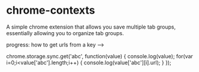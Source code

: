 # chrome-contexts
A simple chrome extension that allows you save multiple tab groups, essentially allowing you to organize tab groups. 



progress:
how to get urls from a key --> 

chrome.storage.sync.get('abc', function(value) {
console.log(value);
for(var i=0;i<value['abc'].length;i++) {
        console.log(value['abc'][i].url);
    }
});
